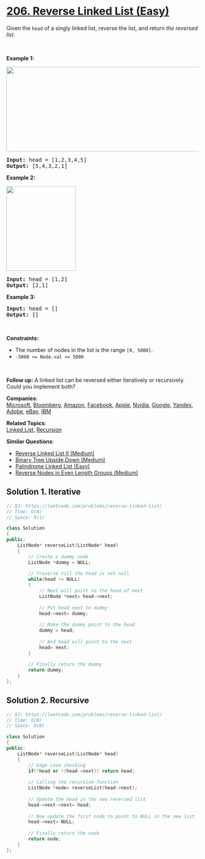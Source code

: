 # [206. Reverse Linked List (Easy)](https://leetcode.com/problems/reverse-linked-list/)

<p>Given the <code>head</code> of a singly linked list, reverse the list, and return <em>the reversed list</em>.</p>

<p>&nbsp;</p>
<p><strong>Example 1:</strong></p>
<img alt="" src="https://assets.leetcode.com/uploads/2021/02/19/rev1ex1.jpg" style="width: 542px; height: 222px;">
<pre><strong>Input:</strong> head = [1,2,3,4,5]
<strong>Output:</strong> [5,4,3,2,1]
</pre>

<p><strong>Example 2:</strong></p>
<img alt="" src="https://assets.leetcode.com/uploads/2021/02/19/rev1ex2.jpg" style="width: 182px; height: 222px;">
<pre><strong>Input:</strong> head = [1,2]
<strong>Output:</strong> [2,1]
</pre>

<p><strong>Example 3:</strong></p>

<pre><strong>Input:</strong> head = []
<strong>Output:</strong> []
</pre>

<p>&nbsp;</p>
<p><strong>Constraints:</strong></p>

<ul>
	<li>The number of nodes in the list is the range <code>[0, 5000]</code>.</li>
	<li><code>-5000 &lt;= Node.val &lt;= 5000</code></li>
</ul>

<p>&nbsp;</p>
<p><strong>Follow up:</strong> A linked list can be reversed either iteratively or recursively. Could you implement both?</p>


**Companies**:  
[Microsoft](https://leetcode.com/company/microsoft), [Bloomberg](https://leetcode.com/company/bloomberg), [Amazon](https://leetcode.com/company/amazon), [Facebook](https://leetcode.com/company/facebook), [Apple](https://leetcode.com/company/apple), [Nvidia](https://leetcode.com/company/nvidia), [Google](https://leetcode.com/company/google), [Yandex](https://leetcode.com/company/yandex), [Adobe](https://leetcode.com/company/adobe), [eBay](https://leetcode.com/company/ebay), [IBM](https://leetcode.com/company/ibm)

**Related Topics**:  
[Linked List](https://leetcode.com/tag/linked-list/), [Recursion](https://leetcode.com/tag/recursion/)

**Similar Questions**:
* [Reverse Linked List II (Medium)](https://leetcode.com/problems/reverse-linked-list-ii/)
* [Binary Tree Upside Down (Medium)](https://leetcode.com/problems/binary-tree-upside-down/)
* [Palindrome Linked List (Easy)](https://leetcode.com/problems/palindrome-linked-list/)
* [Reverse Nodes in Even Length Groups (Medium)](https://leetcode.com/problems/reverse-nodes-in-even-length-groups/)

## Solution 1. Iterative

```cpp
// OJ: https://leetcode.com/problems/reverse-linked-list/
// Time: O(N)
// Space: O(1)

class Solution 
{
public:
    ListNode* reverseList(ListNode* head) 
    {
        // Create a dummy node
        ListNode *dummy = NULL;
        
        // Traverse till the head is not null
        while(head != NULL)
        {
            // Next will point to the head of next
            ListNode *next= head->next;
            
            // Put head next to dummy
            head->next= dummy;
            
            // Make the dummy point to the head
            dummy = head;
            
            // And head will point to the next
            head= next;
        }
        
        // Finally return the dummy
        return dummy;
    }
};
```

## Solution 2. Recursive

```cpp
// OJ: https://leetcode.com/problems/reverse-linked-list/
// Time: O(N)
// Space: O(N)

class Solution 
{
public:
    ListNode* reverseList(ListNode* head) 
    {
        // Edge case checking
        if(!head or !(head->next)) return head;    
        
        // Calling the recursive function
        ListNode *node= reverseList(head->next);
        
        // Update the head in the new reversed list
        head->next->next= head;
        
        // Now update the first node to point to NULL in the new list
        head->next= NULL;
        
        // Finally return the node
        return node;
    }
};
```
